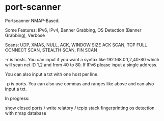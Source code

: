 # port-scanner
Portscanner NMAP-Based.


Some Features:
IPv6, IPv4, Banner Grabbing, OS Detection (Banner Grabbing), Verbose

Scans: UDP, XMAS, NULL, ACK, WINDOW SIZE ACK SCAN, TCP FULL CONNECT SCAN, STEALTH SCAN, FIN SCAN 

-r is hosts. You can input if you want a syntax like 192.168.0.1,2,40-80 which will scan net ID 1,2 and from 40 to 80. If IPv6 please input a single address.

You can also input a txt with one host per line.

-p is ports. You can also use commas and ranges like above and can also input a txt.

In progress:

show closed ports / write relatory / tcpip stack fingerprinting os detection with nmap database


